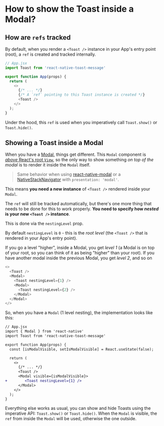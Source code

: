# How to show the Toast inside a Modal?

## How are `refs` tracked

By default, when you render a `<Toast />` instance in your App's entry point (root), a `ref` is created and tracked internally.

```js
// App.jsx
import Toast from 'react-native-toast-message'

export function App(props) {
  return (
    <>
      {/* ... */}
      {/* A `ref` pointing to this Toast instance is created */}
      <Toast />
    </>
  );
}
```

Under the hood, this `ref` is used when you imperatively call `Toast.show()` or `Toast.hide()`.

## Showing a Toast inside a Modal

When you have a [Modal](https://reactnative.dev/docs/modal), things get different. This `Modal` component is [_above_ React's root `View`](https://stackoverflow.com/questions/39766350/bring-view-on-top-of-modal-using-zindex-style-with-react-native), so the only way to show something _on top of the modal_ is to render it inside the `Modal` itself.

> Same behavior when using [react-native-modal](https://github.com/react-native-modal/react-native-modal) or a [NativeStackNavigator](https://reactnavigation.org/docs/native-stack-navigator#presentation) with `presentation: 'modal'`.

This means **you need a new instance** of `<Toast />` rendered inside your `Modal`.

The `ref` will still be tracked automatically, but there's one more thing that needs to be done for this to work properly. **You need to specify how _nested_ is your new `<Toast />` instance**.

This is done via the `nestingLevel` prop.

By default `nestingLevel` is `0` - this is the _root level_ (the `<Toast />` that is rendered in your App's entry point).

If you go a level "higher", inside a Modal, you get _level 1_ (a Modal is on top of your root, so you can think of it as being "higher" than your root). If you have another modal inside the previous Modal, you get _level 2_, and so on

```js
<>
  <Toast />
  <Modal>
    <Toast nestingLevel={1} />
    <Modal>
      <Toast nestingLevel={2} />
    </Modal>
  </Modal>
</>
```

So, when you have a `Modal` (1 level nesting), the implementation looks like this:

```diff
// App.jsx
import { Modal } from 'react-native'
import Toast from 'react-native-toast-message'

export function App(props) {
  const [isModalVisible, setIsModalVisible] = React.useState(false);

  return (
    <>
      {/* ... */}
      <Toast />
      <Modal visible={isModalVisible}>
+        <Toast nestingLevel={1} />
      </Modal>
    </>
  );
}
```

Everything else works as usual, you can show and hide Toasts using the imperative API: `Toast.show()` or `Toast.hide()`. When the `Modal` is visible, the `ref` from inside the `Modal` will be used, otherwise the one outside.
